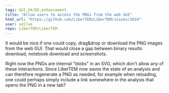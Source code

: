 ```yaml
---
tags: GUI,UX/DX,enhancement
title: "Allow users to access the PNGs from the web GUI"
html_url: "https://github.com/LiberTEM/LiberTEM/issues/1024"
user: uellue
repo: LiberTEM/LiberTEM
---
```


It would be nice if one could copy, drag&drop or download the PNG images from the web GUI. That would close a gap between binary results download, notebook download and screenshots. 

Right now the PNGs are internal "blobs" in an SVG, which don't allow any of these interactions. Since LiberTEM now saves the state of an analysis and can therefore regenerate a PNG as needed, for example when reloading, one could perhaps simply include a link somewhere in the analysis that opens the PNG in a new tab?